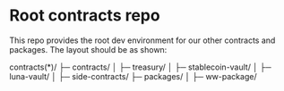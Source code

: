 # Root contracts repo
This repo provides the root dev environment for our other contracts and packages. The layout should be as shown:

contracts(*)/
├─ contracts/
│  ├─ treasury/
│  ├─ stablecoin-vault/
│  ├─ luna-vault/
│  ├─ side-contracts/
├─ packages/
│  ├─ ww-package/
